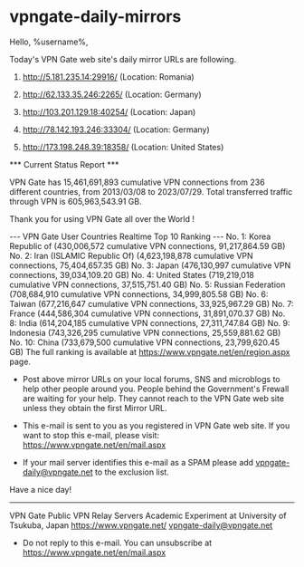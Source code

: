 # vpngate-daily-mirrors

Hello, %username%,

Today's VPN Gate web site's daily mirror URLs are following.

1. http://5.181.235.14:29916/
   (Location: Romania)

2. http://62.133.35.246:2265/
   (Location: Germany)

3. http://103.201.129.18:40254/
   (Location: Japan)

4. http://78.142.193.246:33304/
   (Location: Germany)

5. http://173.198.248.39:18358/
   (Location: United States)


*** Current Status Report ***

VPN Gate has 15,461,691,893 cumulative VPN connections from 236 different countries, from 2013/03/08 to 2023/07/29.
Total transferred traffic through VPN is 605,963,543.91 GB.

Thank you for using VPN Gate all over the World !


--- VPN Gate User Countries Realtime Top 10 Ranking ---
No. 1: Korea Republic of (430,006,572 cumulative VPN connections, 91,217,864.59 GB)
No. 2: Iran (ISLAMIC Republic Of) (4,623,198,878 cumulative VPN connections, 75,404,657.35 GB)
No. 3: Japan (476,130,997 cumulative VPN connections, 39,034,109.20 GB)
No. 4: United States (719,219,018 cumulative VPN connections, 37,515,751.40 GB)
No. 5: Russian Federation (708,684,910 cumulative VPN connections, 34,999,805.58 GB)
No. 6: Taiwan (677,216,647 cumulative VPN connections, 33,925,967.29 GB)
No. 7: France (444,586,304 cumulative VPN connections, 31,891,070.37 GB)
No. 8: India (614,204,185 cumulative VPN connections, 27,311,747.84 GB)
No. 9: Indonesia (743,326,295 cumulative VPN connections, 25,559,881.62 GB)
No. 10: China (733,679,500 cumulative VPN connections, 23,799,620.45 GB)
The full ranking is available at https://www.vpngate.net/en/region.aspx page.


* Post above mirror URLs on your local forums, SNS and microblogs
  to help other people around you.
  People behind the Government's Frewall are waiting for your help.
  They cannot reach to the VPN Gate web site
  unless they obtain the first Mirror URL.

* This e-mail is sent to you as you registered in VPN Gate web site.
  If you want to stop this e-mail, please visit:
  https://www.vpngate.net/en/mail.aspx

* If your mail server identifies this e-mail as a SPAM
  please add vpngate-daily@vpngate.net to the exclusion list.

Have a nice day!

------------------------------------------------------
VPN Gate Public VPN Relay Servers
Academic Experiment at University of Tsukuba, Japan
https://www.vpngate.net/
vpngate-daily@vpngate.net
* Do not reply to this e-mail.
  You can unsubscribe at https://www.vpngate.net/en/mail.aspx


